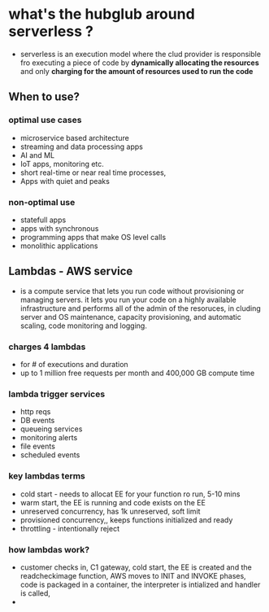 # what's the hubglub around serverless ?
- serverless is an execution model where the clud provider is responsible fro executing a piece of code by **dynamically allocating the resources** and only **charging for the amount of resources used to run the code**

## When to use?
### optimal use cases
- microservice based architecture
- streaming and data processing apps
- AI and ML
- IoT apps, monitoring etc.
- short real-time or near real time processes, 
- Apps with quiet and peaks

### non-optimal use
- statefull apps
- apps with synchronous
- programming apps that make OS level calls
- monolithic applications

## Lambdas - AWS service
- is a compute service that lets you run code without provisioning or managing servers. it lets you run your code on a highly available infrastructure and performs all of the admin of the resoruces, in cluding server and OS maintenance, capacity provisioning, and automatic scaling, code monitoring and logging.
### charges 4 lambdas
- for # of executions and duration
- up to 1 million free requests per month and 400,000 GB compute time
### lambda trigger services
- http reqs
- DB events
- queueing services
- monitoring alerts
- file events
- scheduled events

### key lambdas terms
- cold start - needs to allocat EE for your function ro run, 5-10 mins
- warm start, the EE is running and code exists on the EE
- unreserved concurrency, has 1k unreserved, soft limit
- provisioned concurrency,, keeps functions initialized and ready
- throttling - intentionally reject 

### how lambdas work?
- customer checks in, C1 gateway, cold start, the EE is created and the readcheckimage function, AWS moves to INIT and INVOKE phases, code is packaged in a container, the interpreter is intialized and handler is called, 
-